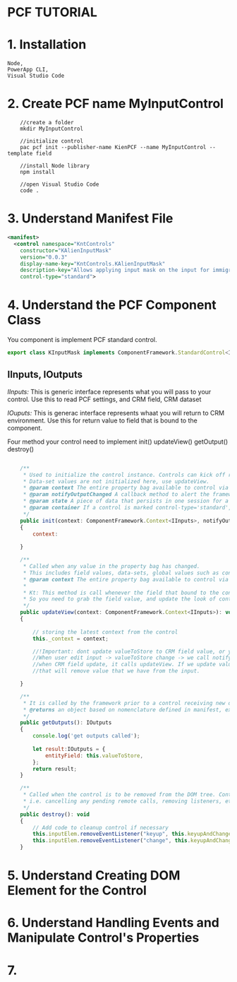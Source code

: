 # PCF TUTORIAL

# 1. Installation
	Node, 
	PowerApp CLI,
	Visual Studio Code
	
# 2. Create PCF name MyInputControl
```
	//create a folder
	mkdir MyInputControl
	
	//initialize control
	pac pcf init --publisher-name KienPCF --name MyInputControl --template field
	
	//install Node library
	npm install

	//open Visual Studio Code
	code .				
```

# 3. Understand Manifest File

```xml
<manifest>
  <control namespace="KntControls" 
    constructor="KAlienInputMask" 
    version="0.0.3" 
    display-name-key="KntControls.KAlienInputMask" 
    description-key="Allows applying input mask on the input for immigration alien number" 
    control-type="standard">
```


# 4. Understand the PCF Component Class

You component is implement PCF standard control.
```js
export class KInputMask implements ComponentFramework.StandardControl<IInputs, IOutputs> {
```

## IInputs, IOutputs

*IInputs:* 
	This is generic interface represents what you will pass to your control.
	Use this to read PCF settings, and CRM field, CRM dataset

*IOuputs:* 
	This is generac interface represents whaat you will return to CRM environment. 
	Use this for return value to field that is bound to the component.


Four method your control need to implement
	init()
	updateView()
	getOutput()
	destroy()



```js

	/**
	 * Used to initialize the control instance. Controls can kick off remote server calls and other initialization actions here.
	 * Data-set values are not initialized here, use updateView.
	 * @param context The entire property bag available to control via Context Object; It contains values as set up by the customizer mapped to property names defined in the manifest, as well as utility functions.
	 * @param notifyOutputChanged A callback method to alert the framework that the control has new outputs ready to be retrieved asynchronously.
	 * @param state A piece of data that persists in one session for a single user. Can be set at any point in a controls life cycle by calling 'setControlState' in the Mode interface.
	 * @param container If a control is marked control-type='standard', it will receive an empty div element within which it can render its content.
	 */
	public init(context: ComponentFramework.Context<IInputs>, notifyOutputChanged: () => void, state: ComponentFramework.Dictionary, container:HTMLDivElement)
	{
		context: 
	
	}

	/**
	 * Called when any value in the property bag has changed. 
	 * This includes field values, data-sets, global values such as container height and width, offline status, control metadata values such as label, visible, etc.
	 * @param context The entire property bag available to control via Context Object; It contains values as set up by the customizer mapped to names defined in the manifest, as well as utility functions
	 * 
	 * Kt: This method is call whenever the field that bound to the control is updated or changed.
	 * So you need to grab the field value, and update the look of control associated with it.
	 */
	public updateView(context: ComponentFramework.Context<IInputs>): void
	{
		
		// storing the latest context from the control
		this._context = context;

		//!Important: dont update valueToStore to CRM field value, or you will create loop.
		//When user edit input -> valueToStore change -> we call notifyOutputChange() to update the CRM field.
		//when CRM field update, it calls updateView. If we update valueToStore to CRM field value,
		//that will remove value that we have from the input.

	}

	/** 
	 * It is called by the framework prior to a control receiving new data. 
	 * @returns an object based on nomenclature defined in manifest, expecting object[s] for property marked as “bound” or “output”
	 */
	public getOutputs(): IOutputs
	{
		console.log('get outputs called');
		
		let result:IOutputs = {
			entityField: this.valueToStore,
		};
		return result;
	}

	/** 
	 * Called when the control is to be removed from the DOM tree. Controls should use this call for cleanup.
	 * i.e. cancelling any pending remote calls, removing listeners, etc.
	 */
	public destroy(): void
	{
		// Add code to cleanup control if necessary
		this.inputElem.removeEventListener("keyup", this.keyupAndChangeEvent);
		this.inputElem.removeEventListener("change", this.keyupAndChangeEvent);
	}
```


# 5. Understand Creating DOM Element for the Control
	



# 6. Understand Handling Events and Manipulate Control's Properties



# 7.  